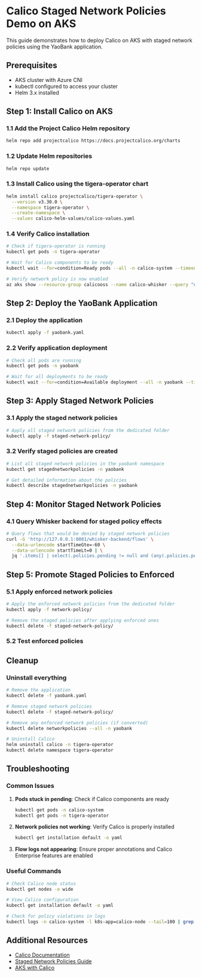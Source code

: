 # Calico Staged Network Policies Demo on AKS

This guide demonstrates how to deploy Calico on AKS with staged network policies using the YaoBank application.

## Prerequisites

- AKS cluster with Azure CNI
- kubectl configured to access your cluster
- Helm 3.x installed

## Step 1: Install Calico on AKS

### 1.1 Add the Project Calico Helm repository
```bash
helm repo add projectcalico https://docs.projectcalico.org/charts
```

### 1.2 Update Helm repositories
```bash
helm repo update
```

### 1.3 Install Calico using the tigera-operator chart
```bash
helm install calico projectcalico/tigera-operator \
  --version v3.30.0 \
  --namespace tigera-operator \
  --create-namespace \
  --values calico-helm-values/calico-values.yaml
```

### 1.4 Verify Calico installation
```bash
# Check if tigera-operator is running
kubectl get pods -n tigera-operator

# Wait for Calico components to be ready
kubectl wait --for=condition=Ready pods --all -n calico-system --timeout=300s

# Verify network policy is now enabled
az aks show --resource-group calicooss --name calico-whisker --query "networkProfile.networkPolicy" -o tsv
```

## Step 2: Deploy the YaoBank Application

### 2.1 Deploy the application
```bash
kubectl apply -f yaobank.yaml
```

### 2.2 Verify application deployment
```bash
# Check all pods are running
kubectl get pods -n yaobank

# Wait for all deployments to be ready
kubectl wait --for=condition=Available deployment --all -n yaobank --timeout=300s
```

## Step 3: Apply Staged Network Policies

### 3.1 Apply the staged network policies
```bash
# Apply all staged network policies from the dedicated folder
kubectl apply -f staged-network-policy/
```

### 3.2 Verify staged policies are created
```bash
# List all staged network policies in the yaobank namespace
kubectl get stagednetworkpolicies -n yaobank

# Get detailed information about the policies
kubectl describe stagednetworkpolicies -n yaobank
```

## Step 4: Monitor Staged Network Policies

### 4.1 Query Whisker backend for staged policy effects
```bash
# Query flows that would be denied by staged network policies
curl -G 'http://127.0.0.1:8081/whisker-backend/flows' \
  --data-urlencode startTimeGte=-60 \
  --data-urlencode startTimeLt=0 | \
  jq '.items[] | select(.policies.pending != null and (any(.policies.pending[]; .action == "Deny" and .trigger.kind == "StagedNetworkPolicy")))'
```


## Step 5: Promote Staged Policies to Enforced

### 5.1 Apply enforced network policies
```bash
# Apply the enforced network policies from the dedicated folder
kubectl apply -f network-policy/

# Remove the staged policies after applying enforced ones
kubectl delete -f staged-network-policy/
```

### 5.2 Test enforced policies


## Cleanup

### Uninstall everything
```bash
# Remove the application
kubectl delete -f yaobank.yaml

# Remove staged network policies
kubectl delete -f staged-network-policy/

# Remove any enforced network policies (if converted)
kubectl delete networkpolicies --all -n yaobank

# Uninstall Calico
helm uninstall calico -n tigera-operator
kubectl delete namespace tigera-operator
```

## Troubleshooting

### Common Issues

1. **Pods stuck in pending**: Check if Calico components are ready
   ```bash
   kubectl get pods -n calico-system
   kubectl get pods -n tigera-operator
   ```

2. **Network policies not working**: Verify Calico is properly installed
   ```bash
   kubectl get installation default -o yaml
   ```

3. **Flow logs not appearing**: Ensure proper annotations and Calico Enterprise features are enabled

### Useful Commands
```bash
# Check Calico node status
kubectl get nodes -o wide

# View Calico configuration
kubectl get installation default -o yaml

# Check for policy violations in logs
kubectl logs -n calico-system -l k8s-app=calico-node --tail=100 | grep -i deny
```

## Additional Resources

- [Calico Documentation](https://docs.projectcalico.org/)
- [Staged Network Policies Guide](https://docs.projectcalico.org/security/staged-network-policies)
- [AKS with Calico](https://docs.microsoft.com/en-us/azure/aks/use-network-policies)